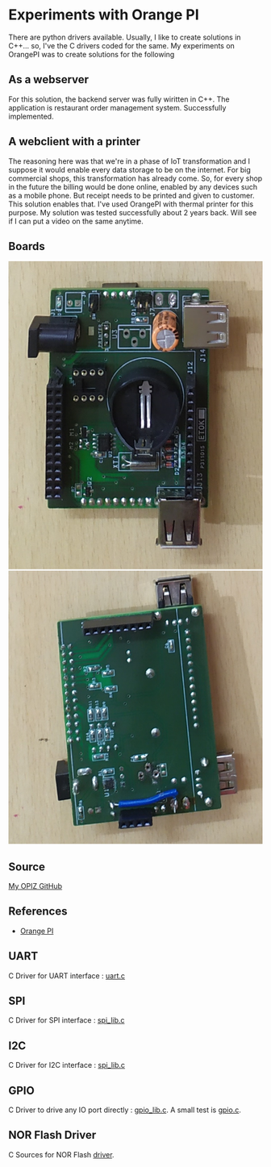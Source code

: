 # Experiments with Orange PI
There are python drivers available. Usually, I like to create solutions in C++... so, I've the C drivers coded for the same. My experiments on OrangePI was to create solutions for the following
## As a webserver
For this solution, the backend server was fully wiritten in C++. The application is restaurant order management system. Successfully implemented.
## A webclient with a printer
The reasoning here was that we're in a phase of IoT transformation and I suppose it would enable every data storage to be on the internet. For big commercial shops, this transformation has already come. So, for every shop in the future the billing would be done online, enabled by any devices such as a mobile phone. But receipt needs to be printed and given to customer. This solution enables that. I've used OrangePI with thermal printer for this purpose. My solution was tested successfully about 2 years back. Will see if I can put a video on the same anytime.

## Boards
![OPI Ext Board](./OPI_extboard_1.jpg) <br>
![OPI Ext Board](./OPI_extboard_2.jpg) <br>

## Source
[My OPIZ GitHub](https://github.com/narenkn/opizd)

## References
* [Orange PI](http://www.orangepi.org/)

## UART
C Driver for UART interface : [uart.c](https://github.com/narenkn/opizd/blob/master/uart.c)

## SPI
C Driver for SPI interface : [spi_lib.c](https://github.com/narenkn/opizd/blob/master/spi_lib.c)

## I2C
C Driver for I2C interface : [spi_lib.c](https://github.com/narenkn/opizd/blob/master/spi_lib.c)

## GPIO
C Driver to drive any IO port directly : [gpio_lib.c](https://github.com/narenkn/opizd/blob/master/gpio_lib.c). A small test is [gpio.c](https://github.com/narenkn/opizd/blob/master/gpio.c).

## NOR Flash Driver
C Sources for NOR Flash [driver](https://github.com/narenkn/opizd/blob/master/W25Q64.c).

<Vssue title="Experiments with Orange PI" />
